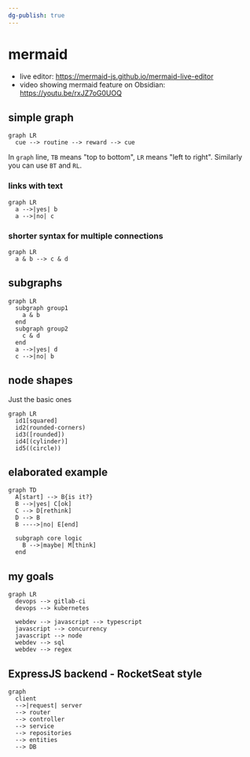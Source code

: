 ```yaml
---
dg-publish: true
---
```

# mermaid

- live editor: <https://mermaid-js.github.io/mermaid-live-editor>
- video showing mermaid feature on Obsidian: <https://youtu.be/rxJZ7oG0UOQ>

## simple graph

```mermaid
graph LR
  cue --> routine --> reward --> cue
```

In `graph` line, `TB` means "top to bottom", `LR` means "left to right". Similarly you can use `BT` and `RL`.

### links with text

```mermaid
graph LR
  a -->|yes| b
  a -->|no| c
```

### shorter syntax for multiple connections

```mermaid
graph LR
  a & b --> c & d
```

## subgraphs

```mermaid
graph LR
  subgraph group1
    a & b
  end
  subgraph group2
    c & d
  end
  a -->|yes| d
  c -->|no| b
```


## node shapes

Just the basic ones

```mermaid
graph LR
  id1[squared]
  id2(rounded-corners)
  id3([rounded])
  id4[(cylinder)]
  id5((circle))
```


## elaborated example

```mermaid
graph TD
  A[start] --> B{is it?}
  B -->|yes| C[ok]
  C --> D[rethink]
  D --> B
  B ---->|no| E[end]
  
  subgraph core logic
    B -->|maybe| M[think]
  end
```


## my goals

```mermaid
graph LR
  devops --> gitlab-ci
  devops --> kubernetes
  
  webdev --> javascript --> typescript
  javascript --> concurrency
  javascript --> node
  webdev --> sql
  webdev --> regex

```


## ExpressJS backend - RocketSeat style

```mermaid
graph 
  client
  -->|request| server
  --> router
  --> controller
  --> service
  --> repositories
  --> entities
  --> DB
```


